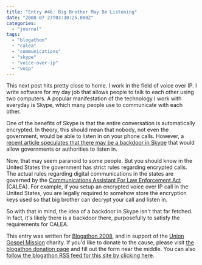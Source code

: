```yaml
---
title: "Entry #46: Big Brother May Be Listening"
date: "2008-07-27T03:30:25.000Z"
categories: 
  - "journal"
tags: 
  - "blogathon"
  - "calea"
  - "communications"
  - "skype"
  - "voice-over-ip"
  - "voip"
---
```


This next post hits pretty close to home. I work in the field of voice over IP. I write software for my day job that allows people to talk to each other using two computers. A popular manifestation of the technology I work with everyday is Skype, which many people use to communicate with each other.

One of the benefits of Skype is that the entire conversation is automatically encrypted. In theory, this should mean that nobody, not even the government, would be able to listen in on your phone calls. However, a [recent article speculates that there may be a backdoor in Skype](http://www.heise.de/english/newsticker/news/113353) that would allow governments or authorities to listen in.

Now, that may seem paranoid to some people. But you should know in the United States the government has strict rules regarding encrypted calls. The actual rules regarding digital communications in the states are governed by the [Communications Assistant For Law Enforcement Act](http://en.wikipedia.org/wiki/Communications_Assistance_for_Law_Enforcement_Act) (CALEA). For example, if you setup an encrypted voice over IP call in the United States, you are legally required to somehow store the encryption keys used so that big brother can decrypt your call and listen in.

So with that in mind, the idea of a backdoor in Skype isn't that far fetched. In fact, it's likely there is a backdoor there, purposefully to satisfy the requirements for CALEA.

This entry was written for [Blogathon 2008](http://www.migratorynerd.com/tag/blogathon), and in support of the [Union Gospel Mission](http://ugm.ca) charity. If you'd like to donate to the cause, please visit [the blogathon donation page](http://miss604.com/blogathon) and fill out the form near the middle. You can also [follow the blogathon RSS feed for this site by clicking here](http://www.migratorynerd.com/tag/blogathon/feed).
